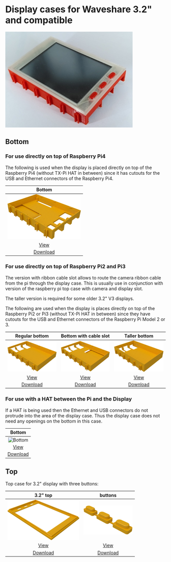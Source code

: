 # Display cases for Waveshare 3.2" and compatible

<img src="./images/display32.jpg"/>

## Bottom

### For use directly on top of Raspberry Pi4

The following is used when the display is placed directly on top of the Raspberry Pi4 (without TX-Pi HAT in between) since it has cutouts for the USB and Ethernet connectors of the Raspberry Pi4.

| Bottom |
|:---:|
| ![Bottom](../common/images/Pi4_Display-Wanne.png) |
| [View](../common/Pi4_Display-Wanne.stl) |
| [Download](../common/Pi4_Display-Wanne.stl?raw=true) |

### For use directly on top of Raspberry Pi2 and Pi3

The version with ribbon cable slot allows to route the camera ribbon
cable from the pi through the display case. This is usually use in
conjunction with version of the raspberry pi top case with camera and
display slot.

The taller version is required for some older 3.2" V3 displays.

The following are used when the display is places directly on top of
the Raspberry Pi2 or Pi3 (without TX-Pi HAT in between) since they
have cutouts for the USB and Ethernet connectors of the Raspberry Pi
Model 2 or 3.

| Regular bottom | Bottom with cable slot | Taller bottom |
|:---:|:---:|:---:|
| ![Bottom](../common/images/display_v4_bottom.png) | ![Bottom](../common/images/display_v4_bottom_with_ribbon_slot.png) | ![Bottom for 3.2" V3 display](./images/display32_v3_bottom.png) |
| [View](../common/display_v4_bottom.stl) | [View](../common/display_v4_bottom_with_ribbon_slot.stl) | [View](display32_v3_bottom.stl) |
| [Download](../common/display_v4_bottom.stl?raw=true) | [Download](../common/display_v4_bottom.stl?raw=true) | [Download](display32_v3_bottom.stl?raw=true) |

### For use with a HAT between the Pi and the Display

If a HAT is being used then the Ethernet and USB connectors do not protrude
into the area of the display case. Thus the display case does not need any
openings on the bottom in this case.

| Bottom |
|:---:|
| ![Bottom](../common/images/Display-Wanne_ohne_Öffnungen.png) |
| [View](../common/Display-Wanne_ohne_Öffnungen.stl) |
| [Download](../common/Display-Wanne_ohne_Öffnungen.stl?raw=true) |

## Top

Top case for 3.2" display with three buttons:

| 3.2" top | buttons |
|:---:|:---:|
| ![Top 3.2"](./images/display32_top.png) | ![Buttons](./images/buttons.png) |
| [View](display32_top.stl) | [View](buttons.stl) |
| [Download](display32_top.stl?raw=true) | [Download](buttons.stl?raw=true) |
